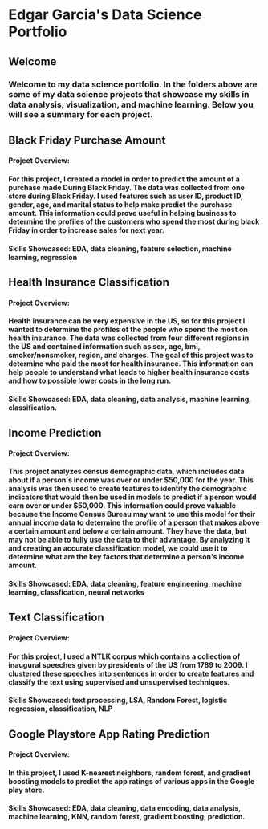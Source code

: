 # Edgar Garcia's Data Science Portfolio

## Welcome

### Welcome to my data science portfolio. In the folders above are some of my data science projects that showcase my skills in data analysis, visualization, and machine learning. Below you will see a summary for each project.

## Black Friday Purchase Amount
#### Project Overview: 
#### For this project, I created a model in order to predict the amount of a purchase made During Black Friday. The data was collected from one store during Black Friday. I used features such as user ID, product ID, gender, age, and marital status to help make predict the purchase amount. This information could prove useful in helping business to determine the profiles of the customers who spend the most during black Friday in order to increase sales for next year.

#### Skills Showcased: EDA, data cleaning, feature selection, machine learning, regression

## Health Insurance Classification
#### Project Overview: 
#### Health insurance can be very expensive in the US, so for this project I wanted to determine the profiles of the people who spend the most on health insurance. The data was collected from four different regions in the US and contained information such as sex, age, bmi, smoker/nonsmoker, region, and charges. The goal of this project was to determine who paid the most for health insurance. This information can help people to understand what leads to higher health insurance costs and how to possible lower costs in the long run.

#### Skills Showcased: EDA, data cleaning, data analysis, machine learning, classification.

## Income Prediction
#### Project Overview: 
#### This project analyzes census demographic data, which includes data about if a person's income was over or under $50,000 for the year. This analysis was then used to create features to identify the demographic indicators that would then be used in models to predict if a person would earn over or under $50,000. This information could prove valuable because the Income Census Bureau may want to use this model for their annual income data to determine the profile of a person that makes above a certain amount and below a certain amount. They have the data, but may not be able to fully use the data to their advantage. By analyzing it and creating an accurate classification model, we could use it to determine what are the key factors that determine a person's income amount.

#### Skills Showcased: EDA, data cleaning, feature engineering, machine learning, classfication, neural networks

## Text Classification
#### Project Overview: 
#### For this project, I used a NTLK corpus which contains a collection of inaugural speeches given by presidents of the US from 1789 to 2009. I clustered these speeches into sentences in order to create features and classify the text using supervised and unsupervised techniques.

#### Skills Showcased: text processing, LSA, Random Forest, logistic regression, classification, NLP

## Google Playstore App Rating Prediction
#### Project Overview: 
#### In this project, I used K-nearest neighbors, random forest, and gradient boosting models to predict the app ratings of various apps in the Google play store.

#### Skills Showcased: EDA, data cleaning, data encoding, data analysis, machine learning, KNN, random forest, gradient boosting, prediction.
